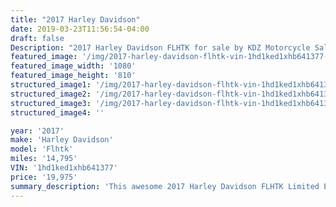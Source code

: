 ```yaml
---
title: "2017 Harley Davidson"
date: 2019-03-23T11:56:54-04:00
draft: false
Description: "2017 Harley Davidson FLHTK for sale by KDZ Motorcycle Sales & Service. This awesome Limited Edition motorcycle is immediately road ready. Includes all the available options. Priced $3,000 below book value!"
featured_image: '/img/2017-harley-davidson-flhtk-vin-1hd1ked1xhb641377-01.jpg'
featured_image_width: '1080'
featured_image_height: '810'
structured_image1: '/img/2017-harley-davidson-flhtk-vin-1hd1ked1xhb641377-02.jpg'
structured_image2: '/img/2017-harley-davidson-flhtk-vin-1hd1ked1xhb641377-03.jpg'
structured_image3: '/img/2017-harley-davidson-flhtk-vin-1hd1ked1xhb641377-04.jpg'
structured_image4: ''

year: '2017'
make: 'Harley Davidson'
model: 'Flhtk'
miles: '14,795'
VIN: '1hd1ked1xhb641377'
price: '19,975'
summary_description: 'This awesome 2017 Harley Davidson FLHTK Limited Edition motorcycle is ready for the road. Includes all the available options. Priced $3,000 below book value!'
---
```

